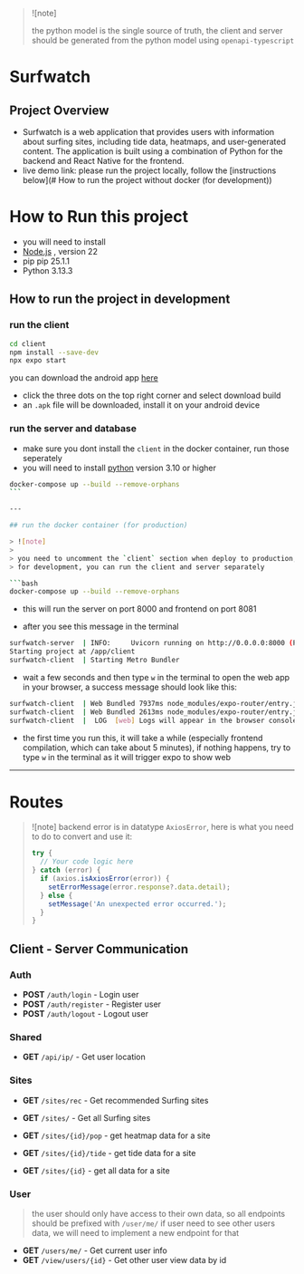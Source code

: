 > ![note]
>
> the python model is the single source of truth, the client and server should be generated from the python model using `openapi-typescript`

# Surfwatch

## Project Overview

- Surfwatch is a web application that provides users with information about surfing sites, including tide data, heatmaps, and user-generated content. The application is built using a combination of Python for the backend and React Native for the frontend.
- live demo link: please run the project locally, follow the [instructions below](# How to run the project without docker (for development))

# How to Run this project

- you will need to install
- [Node.js](https://nodejs.org/en/download/) , version 22
- pip pip 25.1.1
- Python 3.13.3

## How to run the project in development

### run the client

```bash
cd client
npm install --save-dev
npx expo start
```

you can download the android app [here](https://expo.dev/accounts/kiminus/projects/client/builds/3861ecc3-46b3-4505-b4e9-c5c379fafe58)

- click the three dots on the top right corner and select download build
- an `.apk` file will be downloaded, install it on your android device

### run the server and database

- make sure you dont install the `client` in the docker container, run those seperately
- you will need to install [python](https://www.python.org/downloads/) version 3.10 or higher

````bash
docker-compose up --build --remove-orphans
```

---

## run the docker container (for production)

> ![note]
>
> you need to uncomment the `client` section when deploy to production, so all client, server and database will run in the same container
> for development, you can run the client and server separately

```bash
docker-compose up --build --remove-orphans
````

- this will run the server on port 8000 and frontend on port 8081

- after you see this message in the terminal

```bash
surfwatch-server  | INFO:     Uvicorn running on http://0.0.0.0:8000 (Press CTRL+C to quit)
Starting project at /app/client
surfwatch-client  | Starting Metro Bundler
```

- wait a few seconds and then type `w` in the terminal to open the web app in your browser, a success message should look like this:

```bash
surfwatch-client  | Web Bundled 7937ms node_modules/expo-router/entry.js (782 modules)
surfwatch-client  | Web Bundled 2613ms node_modules/expo-router/entry.js (781 modules)
surfwatch-client  |  LOG  [web] Logs will appear in the browser console
```

- the first time you run this, it will take a while (especially frontend compilation, which can take about 5 minutes), if nothing happens, try to type `w` in the terminal as it will trigger expo to show web



---

# Routes

> ![note]
> backend error is in datatype `AxiosError`, here is what you need to do to convert and use it:
>
> ```typescript
> try {
>   // Your code logic here
> } catch (error) {
>   if (axios.isAxiosError(error)) {
>     setErrorMessage(error.response?.data.detail);
>   } else {
>     setMessage('An unexpected error occurred.');
>   }
> }
> ```

## Client - Server Communication

### Auth

- **POST** `/auth/login` - Login user
- **POST** `/auth/register` - Register user
- **POST** `/auth/logout` - Logout user

### Shared

- **GET** `/api/ip/` - Get user location

### Sites

- **GET** `/sites/rec` - Get recommended Surfing sites
- **GET** `/sites/` - Get all Surfing sites

- **GET** `/sites/{id}/pop` - get heatmap data for a site
- **GET** `/sites/{id}/tide` - get tide data for a site
- **GET** `/sites/{id}` - get all data for a site

### User

> the user should only have access to their own data, so all endpoints should be prefixed with `/user/me/`
> if user need to see other users data, we will need to implement a new endpoint for that

- **GET** `/users/me/` - Get current user info
- **GET** `/view/users/{id}` - Get other user view data by id
````
